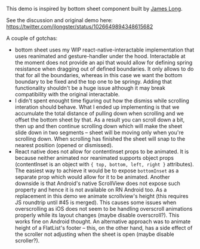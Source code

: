 This demo is inspired by bottom sheet component built by [James Long](https://twitter.com/jlongster).

See the discussion and original demo here: https://twitter.com/jlongster/status/1026649894348615682

A couple of gotchas:
 - bottom sheet uses my WIP react-native-interactable implementation that uses reanimated and gesture-handler under the hood. Interactable at the moment does not provide an api that would allow for defining spring resistance when dragging out of defined boundaries. It only allows to do that for all the boundaries, whereas in this case we want the bottom boundary to be fixed and the top one to be springy. Adding that functionality shouldn't be a huge issue although it may break compatibility with the original interactable.
 - I didn't spent enought time figuring out how the dismiss while scrolling interation should behave. What I ended up implementing is that we accumulate the total distance of pulling down when scrolling and we offset the bottom sheet by that. As a result you can scroll down a bit, then up and then continue scrolling down which will make the sheet slide down in two segments – sheet will be moving only when you're scrolling down. When scrolling has finished the sheet will snap to the nearest position (opened or dismissed).
  - React native does not allow for contentInset props to be animated. It is because neither animated nor reanimated supports object props (contentInset is an object with `{ top, bottom, left, right }` attributes). The easiest way to achieve it would be to expose `bottomInset` as a separate prop which would allow for it to be animated. Another downside is that Android's native ScrollView does not expose such property and hence it is not available on RN Android too. As a replacement in this demo we animate scrollview's height (this requires JS roundtrip until #45 is merged). This causes some issues when overscrolling as iOS does not seem to be handling overscroll animations properly while its layout changes (maybe disable overscroll?). This works fine on Android thought. An alternative approach was to animate height of a FlatList's footer – this, on the other hand, has a side effect of the scroller not adjusting when the sheet is open (maybe disable scroller?).

